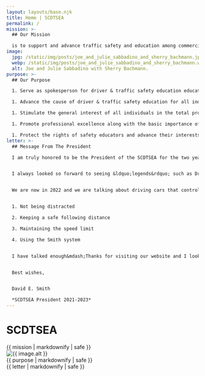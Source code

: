 ```yaml
---
layout: layouts/base.njk
title: Home | SCDTSEA
permalink: /
mission: >-
  ## Our Mission

  is to support and advance traffic safety and education among commercial and public driving schools. The members work together to promote solutions and laws related to driver safety and education.
image:
  jpg: /static/img/posts/joe_and_julie_sabbadino_and_sherry_bachmann.jpg
  webp: /static/img/posts/joe_and_julie_sabbadino_and_sherry_bachmann.webp
  alt: Joe and Julie Sabbadino with Sherry Bachmann.
purpose: >-
  ## Our Purpose

  1. Serve as spokesperson for driver & traffic safety education educators in South Carolina

  1. Advance the cause of driver & traffic safety education for all individuals.

  1. Stimulate the general interest of all individuals in the total program of driver & traffic safety through a wide variety of informative resources.

  1. Promote professional excellence along with the basic importance of the safety educator in the learning process.

  1. Protect the rights of safety educators and advance their interests and welfare.
letter: >-
  ## Message From The President

  I am truly honored to be the President of the SCDTSEA for the two year term of 2021-2023. I have been coming to these conferences since they were held on Broad River Road in the 90&apos;s and I always took something back to my high school or commercial school to pass on to young novice drivers.


  I always looked so forward to seeing &ldquo;legends&rdquo; such as Dr. Harry Stille talk about Wal-Mart and why he used a certain type of toothpaste&mdash;the young teachers in our profession will certainly miss out on those educational talks.


  We are now in 2022 and we are talking about driving cars that control themselves and have blind spot alarms&mdash;I worry that the skill of driving will be lost on these new bells and whistles:


  1. Not being distracted

  2. Keeping a safe following distance

  3. Maintaining the speed limit

  4. Using the Smith system


  I have talked enough&mdash;Thanks for visiting our website and I look forward to seeing you and having you become involved with the SCDTSEA in 2022.


  Best wishes,


  David E. Smith

  *SCDTSEA President 2021-2023*
---
```

<h1>SCDTSEA</h1>
<article>
  {{ mission | markdownify | safe }}
</article>

<div class="img-container center large float-right">
  <picture>
    <source type="image/webp" srcset="{{ image.webp }}" />
    <img type="image/jpeg" src="{{ image.jpg }}" alt="{{ image.alt }}" class="border" />
  </picture>
</div>

<article>
  {{ purpose | markdownify | safe }}
</article>

<article>
  {{ letter | markdownify | safe }}
</article>